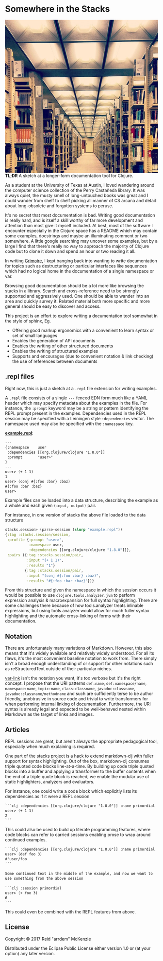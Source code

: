 # Somewhere in the Stacks
<img align="right" src="https://github.com/arrdem/stacks/raw/master/etc/stacks.jpg"/>

**TL;DR** A sketch at a longer-form documentation tool for Clojure.

As a student at the University of Texas at Austin, I loved wandering around the computer science collection of the Perry Castañeda library.
It was always quiet, the musty smell of long-untouched books was great and I could wander from shelf to shelf picking all manner of CS arcana and detail about long-obsolete and forgotten systems to peruse.

It's no secret that most documentation is bad.
Writing good documentation is really hard, and is itself a skill worthy of far more development and attention than most give it myself included.
At best, most of the software I encounter especially in the Clojure space has a README which may contain some examples, docstrings and maybe an illuminating comment or two somewhere.
A little google searching may uncover some examples, but by a large I find that there's really no way to approach the majority of Clojure code but to clone it down and spend an hour or two reading it all.

In writing [Grimoire](http://conj.io), I kept banging back into wanting to write documentation for topics such as destructuring or particular interfaces like sequences which had no logical home in the documentation of a single namespace or var.

Browsing good documentation should be a lot more like browsing the stacks in a library.
Search and cross-reference need to be strongly supported and aggressively used.
One should be able to wander into an area and quickly survey it.
Related material both more specific and more general should be easy to discover and access.

This project is an effort to explore writing a documentation tool somewhat in the style of sphinx, Eg.

- Offering good markup ergonomics with a convenient to learn syntax or set of small languages
- Enables the generation of API documents
- Enables the writing of other structured documents
- Enables the writing of structured examples
- Supports and encourages (due to convenient notation & link checking) the use of references between documents

## .repl files

Right now, this is just a sketch at a `.repl` file extension for writing examples.

A `.repl` file consists of a single `---` fenced EDN form much like a YAML header which may specify metadata about the examples in the file.
For instance, the `:prompt` keyword may be a string or pattern identifying the REPL prompt present in the examples.
Dependencies used in the REPL session may be specified with a Leiningen style `:dependencies` vector.
The namespace used may also be specified with the `:namespace` key.

[**example.repl**](example.repl):
```
---
{:namespace    user
 :dependencies [[org.clojure/clojure "1.8.0"]]
 :prompt       "user>"
}
---
user> (+ 1 1)
1
user> (conj #{:foo :bar} :baz)
#{:foo :bar :baz}
user>
```

Example files can be loaded into a data structure, describing the example as a whole and each given `(input, output)` pair.

For instance, in one version of stacks the above file loaded to the data structure

```clj
stacks.session> (parse-session (slurp "example.repl"))
{:tag :stacks.session/session,
 :profile {:prompt "user>",
           :namespace user,
           :dependencies [[org.clojure/clojure "1.8.0"]]},
 :pairs ({:tag :stacks.session/pair,
          :input "(+ 1 1)",
          :results "1"}
         {:tag :stacks.session/pair,
          :input "(conj #{:foo :bar} :baz)",
          :results "#{:foo :bar :baz}"})}
```

From this structure and given the namespace in which the session occurs it would be possible to use `clojure.tools.analyzer.jvm` to perform expression analysis & macroexpansion for full syntax highlighting.
There are some challenges there because of how tools.analyzer treats inlinable expressions, but using tools.analyzer would allow for much fuller syntax highlighting and the automatic cross-linking of forms with their documentation.

## Notation

There are unfortunately many variations of Markdown.
However, this also means that it's widely available and relatively widely understood.
For all its flaws, it's the most convenient baseline notation to work from.
There simply isn't a broad enough understanding of or support for other notations such as reStructuredText outside of their particular niches.

[var-link](https://github.com/clojure-grimoire/var-link) isn't the notation you want, it's too verbose but it's the right concept.
I propose that the URI patterns `def:name`, `def:namespace/name`, `namespace:name`, `topic:name`, `class:classname`, `javadoc:classname`, `javadoc:classname/methodname` and such are sufficiently terse to be author friendly, unobtrusive in source code and trivial to write transformers for when performing internal linking of documentation.
Furthermore, the URI syntax is already legal and expected to be well-behaved nested within Markdown as the target of links and images.

## Articles

REPL sessions are great, but aren't always the appropriate pedagogical tool, especially when much explaining is required.

One part of the stacks project is a hack to extend [markdown-clj](https://github.com/yogthos/markdown-clj) with fuller support for syntax highlighting.
Out of the box, markdown-clj consumes triple quoted code blocks line-at-a-time.
By building up code triple quoted blocks into a buffer and applying a transformer to the buffer contents when the end of a triple quote block is reached, we enable the modular use of static highlighters, analyzers and evaluators.

For instance, one could write a code block which explicitly lists its dependencies as if it were a REPL session

    ```clj :dependencies [[org.clojure/clojure "1.0.0"]] :name primordial
    user> (+ 1 1)
    2
    ```

This could also be used to build up literate programming features, where code blocks can refer to carried sessions enabling prose to wrap around continued examples.

    ```clj :dependencies [[org.clojure/clojure "1.0.0"]] :name primordial
    user> (def foo 3)
    #'user/foo
    ```

    Some continued text in the middle of the example, and now we want to use something from the above session

    ```clj :session primordial
    user> (+ foo 3)
    6
    ```

This could even be combined with the REPL features from above.

## License

Copyright © 2017 Reid "arrdem" McKenzie

Distributed under the Eclipse Public License either version 1.0 or (at
your option) any later version.
